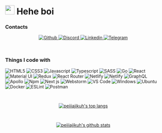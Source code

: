 <h1><img src="https://emojis.slackmojis.com/emojis/images/1643514496/4845/rickroll.gif?1643514496" width="30"/> Hehe boi</h1>

<h3>Contacts</h3>
<p align="center">
 
  <a href="https://github.com/peiiiajikuh">
    <img alt="Github" src="https://img.shields.io/badge/GitHub-100000?style=for-the-badge&logo=github&logoColor=white"/>  
  </a>
  <a href="https://discordapp.com/users/293758980738646017">
    <img alt="Discord" src="https://img.shields.io/badge/Discord-7289DA?style=for-the-badge&logo=discord&logoColor=white"/>  
  </a>
  <a href="https://www.linkedin.com/in/peiiiajikuh">
    <img alt="Linkedin" src="https://img.shields.io/badge/LinkedIn-0077B5?style=for-the-badge&logo=linkedin&logoColor=white"/>  
  </a>
  <a href="https://t.me/peiiiajikuh">
    <img alt="Telegram" src="https://img.shields.io/badge/Telegram-2CA5E0?style=for-the-badge&logo=telegram&logoColor=white"/>  
  </a>
</p>

<br/>

<h3>Things I code with</h3>
<p>
  <img alt="HTML5" src="https://img.shields.io/badge/HTML5-E34F26?style=for-the-badge&logo=html5&logoColor=white"/>
  <img alt="CSS3" src="https://img.shields.io/badge/CSS3-1572B6?style=for-the-badge&logo=css3&logoColor=white"/>
  <img alt="Javascript" src="https://img.shields.io/badge/JavaScript-323330?style=for-the-badge&logo=javascript&logoColor=F7DF1E"/>
  <img alt="Typescript" src="https://img.shields.io/badge/TypeScript-007ACC?style=for-the-badge&logo=typescript&logoColor=white"/>
  <img alt="SASS" src="https://img.shields.io/badge/Sass-CC6699?style=for-the-badge&logo=sass&logoColor=white"/>
  <img alt="Go" src="https://img.shields.io/badge/Go-00ADD8?style=for-the-badge&logo=go&logoColor=white"/>
  <img alt="React" src="https://img.shields.io/badge/React-20232A?style=for-the-badge&logo=react&logoColor=61DAFB"/>
  <img alt="Material UI" src="https://img.shields.io/badge/Material--UI-0081CB?style=for-the-badge&logo=material-ui&logoColor=white"/>
  <img alt="Redux" src="https://img.shields.io/badge/Redux-593D88?style=for-the-badge&logo=redux&logoColor=white"/>
  <img alt="React Router" src="https://img.shields.io/badge/React_Router-CA4245?style=for-the-badge&logo=react-router&logoColor=white"/>
  <img alt="Netlify" src="https://img.shields.io/badge/Netlify-00C7B7?style=for-the-badge&logo=netlify&logoColor=white"/>
  <img alt="Netlify" src="https://img.shields.io/badge/Heroku-430098?style=for-the-badge&logo=heroku&logoColor=white"/>
  <img alt="GraphQL" src="https://img.shields.io/badge/-GraphQL-E10098?style=for-the-badge&logo=graphql&logoColor=white" />
  <img alt="Apollo" src="https://img.shields.io/badge/-Apollo%20GraphQL-311C87?style=for-the-badge&logo=apollo-graphql&logoColor=white" />
  <img alt="Npm" src="https://img.shields.io/badge/-NPM-CB3837?style=for-the-badge&logo=npm&logoColor=white"/>
  <img alt="Next js" src="https://img.shields.io/badge/Next-black?style=for-the-badge&logo=next.js&logoColor=white"/>
  <img alt="Webstorm" src="https://img.shields.io/badge/webstorm-143?style=for-the-badge&logo=webstorm&logoColor=white&color=black"/>
  <img alt="VS Code" src="https://img.shields.io/badge/Visual%20Studio%20Code-0078d7.svg?style=for-the-badge&logo=visual-studio-code&logoColor=white"/>
  <img alt="Windows" src="https://img.shields.io/badge/Windows-0078D6?style=for-the-badge&logo=windows&logoColor=white"/>
  <img alt="Ubuntu" src="https://img.shields.io/badge/Ubuntu-E95420?style=for-the-badge&logo=ubuntu&logoColor=white"/>
  <img alt="Docker" src="https://img.shields.io/badge/docker-%230db7ed.svg?style=for-the-badge&logo=docker&logoColor=white"/>
  <img alt="ESLint" src="https://img.shields.io/badge/ESLint-4B3263?style=for-the-badge&logo=eslint&logoColor=white"/>
  <img alt="Postman" src="https://img.shields.io/badge/Postman-FF6C37?style=for-the-badge&logo=postman&logoColor=white"/>
  <img alt="" src=""/>
  <img alt="" src=""/>
  <img alt="" src=""/>
</p>

<br/>

<p align="center">
  <a href="https://github.com/peiiiajikuh">
    <img src="https://github-readme-stats.vercel.app/api/top-langs/?username=peiiiajikuh" alt="peiiiajikuh's top langs">
  </a>
</p>

<br/>

<p align="center">
  <a href="https://github.com/peiiiajikuh">
    <img src="https://github-readme-stats.vercel.app/api?username=peiiiajikuh&show_icons=true" alt="peiiiajikuh's github stats">
  </a>
</p>

